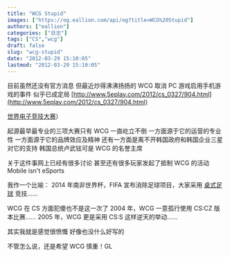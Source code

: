 ```yaml
---
title: "WCG Stupid"
images: ["https://og.eallion.com/api/og?title=WCG%20Stupid"]
authors: ["eallion"]
categories: ["日志"]
tags: ["CS","wcg"]
draft: false
slug: "wcg-stupid"
date: "2012-03-29 15:10:05"
lastmod: "2012-03-29 15:10:05"
---
```


目前虽然还没有官方消息
但最近炒得沸沸扬扬的 WCG 取消 PC 游戏启用手机游戏的事件
似乎已成定局
[http://www.5eplay.com/2012/cs_0327/904.html](http://www.5eplay.com/2012/cs_0327/904.html)

[世界电子竞技大赛](http://www.wcg.com)）

起源最早最专业的三项大赛只有 WCG 一直屹立不倒
一方面源于它的运营的专业性
一方面源于它的品牌效应及精神
还有一方面是离不开韩国政府和韩国企业三星对它的支持
韩国总统卢武铉可是 WCG 的名誉主席

关于这件事网上已经有很多讨论
甚至还有很多玩家发起了抵制 WCG 的活动
Mobile isn't eSports

我作一个比喻：
2014 年南非世界杯，FIFA 宣布消除足球项目，大家采用 [桌式足球](http://baike.baidu.com/view/151092.htm) 竞技……

WCG 在 CS 方面犯傻也不是这一次了
2004 年，WCG 一意孤行使用 CS:CZ 版本比赛……
2005 年，WCG 更是采用 CS:S 这样逆天的举动……

其实我就是感觉很愤慨
好像也没什么好写的

不管怎么说，还是希望 WCG 慎重！GL

